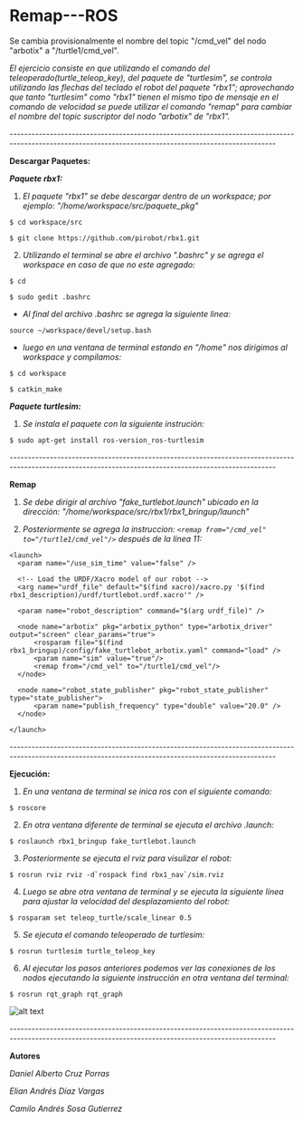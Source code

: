 # Remap---ROS
Se cambia provisionalmente el nombre del topic "/cmd_vel" del nodo "arbotix" a "/turtle1/cmd_vel".

*El ejercicio consiste en que utilizando el comando del teleoperado(turtle_teleop_key), del paquete de "turtlesim", se controla utilizando las flechas del teclado el robot del paquete "rbx1"; aprovechando que tanto "turtlesim" como "rbx1" tienen el mismo tipo de mensaje en el comando de velocidad se puede utilizar el comando "remap" para cambiar el nombre del topic suscriptor del nodo "arbotix" de "rbx1".*

*-------------------------------------------------------------------------------------------------------------------------------------------------------*

**Descargar Paquetes:**

***Paquete rbx1:***

1. *El paquete "rbx1" se debe descargar dentro de un workspace; por ejemplo: "/home/workspace/src/paquete_pkg"*

```
$ cd workspace/src

$ git clone https://github.com/pirobot/rbx1.git
```

2. *Utilizando el terminal se abre el archivo ".bashrc" y se agrega el workspace en caso de que no este agregado:*

```
$ cd

$ sudo gedit .bashrc 
```

- *Al final del archivo .bashrc se agrega la siguiente linea:*

```
source ~/workspace/devel/setup.bash
```

- *luego en una ventana de terminal estando en "/home" nos dirigimos al workspace y compilamos:*

```
$ cd workspace

$ catkin_make
```


***Paquete turtlesim:***

1. *Se instala el paquete con la siguiente instrución:*

```
$ sudo apt-get install ros-version_ros-turtlesim
```

*-------------------------------------------------------------------------------------------------------------------------------------------------------*

**Remap**

1. *Se debe dirigir al archivo "fake_turtlebot.launch" ubicado en la dirección:  "/home/workspace/src/rbx1/rbx1_bringup/launch"*

2. *Posteriormente se agrega la instruccion: ```<remap from="/cmd_vel" to="/turtle1/cmd_vel"/>``` después de la línea 11:*

```
<launch>
  <param name="/use_sim_time" value="false" />

  <!-- Load the URDF/Xacro model of our robot -->
  <arg name="urdf_file" default="$(find xacro)/xacro.py '$(find rbx1_description)/urdf/turtlebot.urdf.xacro'" />
   
  <param name="robot_description" command="$(arg urdf_file)" />
    
  <node name="arbotix" pkg="arbotix_python" type="arbotix_driver" output="screen" clear_params="true">
      <rosparam file="$(find rbx1_bringup)/config/fake_turtlebot_arbotix.yaml" command="load" />
      <param name="sim" value="true"/>
      <remap from="/cmd_vel" to="/turtle1/cmd_vel"/>
  </node>
  
  <node name="robot_state_publisher" pkg="robot_state_publisher" type="state_publisher">
      <param name="publish_frequency" type="double" value="20.0" />
  </node>
  
</launch>
```
*-------------------------------------------------------------------------------------------------------------------------------------------------------*

**Ejecución:**

1. *En una ventana de terminal se inica ros con el siguiente comando:*

```
$ roscore
```

2. *En otra ventana diferente de terminal se ejecuta el archivo .launch:*

```
$ roslaunch rbx1_bringup fake_turtlebot.launch
```

3. *Posteriormente se ejecuta el rviz para visulizar el robot:*

```
$ rosrun rviz rviz -d`rospack find rbx1_nav`/sim.rviz
```

4. *Luego se abre otra ventana de terminal y se ejecuta la siguiente línea para ajustar la velocidad del desplazamiento del robot:*

```
$ rosparam set teleop_turtle/scale_linear 0.5
```

5. *Se ejecuta el comando teleoperado de turtlesim:*

```
$ rosrun turtlesim turtle_teleop_key
```

6. *Al ejecutar los pasos anteriores podemos ver las conexiones de los nodos ejecutando la siguiente instrucción en otra ventana del terminal:*

```
$ rosrun rqt_graph rqt_graph
```

![alt text](https://github.com/eliandv1911/Remap---ROS/blob/1c9e991f6d965358cd908ee99112b79df50fd2d8/images/nodos_topics.png)

*-------------------------------------------------------------------------------------------------------------------------------------------------------*

**Autores**

*Daniel Alberto Cruz Porras*

*Elian Andrés Díaz Vargas*

*Camilo Andrés Sosa Gutierrez*

